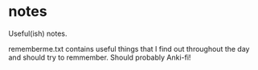 notes
=====

Useful(ish) notes.

rememberme.txt contains useful things that I find out throughout the day and should try to remmember. Should probably Anki-fi!
